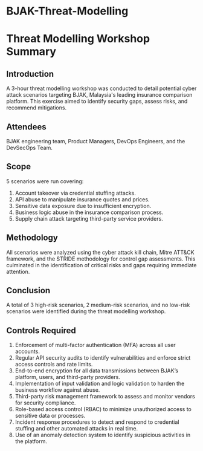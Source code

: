 # BJAK-Threat-Modelling
# Threat Modelling Workshop Summary

## Introduction
A 3-hour threat modelling workshop was conducted to detail potential cyber attack scenarios targeting BJAK, Malaysia's leading insurance comparison platform. This exercise aimed to identify security gaps, assess risks, and recommend mitigations.

## Attendees
BJAK engineering team, Product Managers, DevOps Engineers, and the DevSecOps Team.

## Scope
5 scenarios were run covering:

1. Account takeover via credential stuffing attacks.
2. API abuse to manipulate insurance quotes and prices.
3. Sensitive data exposure due to insufficient encryption.
4. Business logic abuse in the insurance comparison process.
5. Supply chain attack targeting third-party service providers.

## Methodology
All scenarios were analyzed using the cyber attack kill chain, Mitre ATT&CK framework, and the STRIDE methodology for control gap assessments. This culminated in the identification of critical risks and gaps requiring immediate attention.

## Conclusion
A total of 3 high-risk scenarios, 2 medium-risk scenarios, and no low-risk scenarios were identified during the threat modelling workshop.

## Controls Required
1. Enforcement of multi-factor authentication (MFA) across all user accounts.
2. Regular API security audits to identify vulnerabilities and enforce strict access controls and rate limits.
3. End-to-end encryption for all data transmissions between BJAK’s platform, users, and third-party providers.
4. Implementation of input validation and logic validation to harden the business workflow against abuse.
5. Third-party risk management framework to assess and monitor vendors for security compliance.
6. Role-based access control (RBAC) to minimize unauthorized access to sensitive data or processes.
7. Incident response procedures to detect and respond to credential stuffing and other automated attacks in real time.
8. Use of an anomaly detection system to identify suspicious activities in the platform.